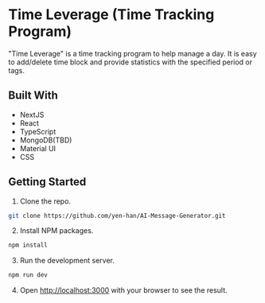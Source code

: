 # Time Leverage (Time Tracking Program)

"Time Leverage" is a time tracking program to help manage a day. It is easy to add/delete time block and provide statistics with the specified period or tags. 


## Built With

- NextJS
- React
- TypeScript
- MongoDB(TBD)
- Material UI
- CSS

## Getting Started

1. Clone the repo.

```bash
git clone https://github.com/yen-han/AI-Message-Generator.git
```

2. Install NPM packages.

```bash
npm install
```

3. Run the development server.

```bash
npm run dev
```

4. Open [http://localhost:3000](http://localhost:3000) with your browser to see the result.
